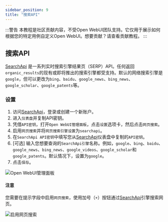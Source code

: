 ```yaml
---
sidebar_position: 9
title: "搜索API"
---
```


:::警告
本教程是社区贡献内容，不受Open WebUI团队支持。它仅用于展示如何根据您的特定用例自定义Open WebUI。想要贡献？请查看贡献教程。
:::

## 搜索API

[SearchApi](https://searchapi.io) 是一系列实时搜索引擎结果页（SERP）API。任何返回`organic_results`的现有或即将推出的搜索引擎都受支持。默认的网络搜索引擎是`google`，但可以更改为`bing`、`baidu`、`google_news`、`bing_news`、`google_scholar`、`google_patents`等。

### 设置

1. 访问[SearchApi](https://searchapi.io)，登录或创建一个新账户。
2. 进入`仪表盘`并复制API密钥。
3. 凭借`API密钥`，打开`Open WebUI管理面板`，点击`设置`选项卡，然后点击`网页搜索`。
4. 启用`网页搜索`并将`网页搜索引擎设置`为`searchapi`。
5. 在`SearchApi API密钥`中填写您从[SearchApi](https://www.searchapi.io/)仪表盘中复制的`API密钥`。
6. [可选] 输入您想要查询的`SearchApi引擎`名称。例如，`google`、`bing`、`baidu`、`google_news`、`bing_news`、`google_videos`、`google_scholar`和`google_patents`。默认情况下，设置为`google`。
7. 点击`保存`。

![Open WebUI管理面板](/images/tutorial_searchapi_search.png)

#### 注意

您需要在提示字段中启用`网页搜索`，使用加号（`+`）按钮通过[SearchApi](https://www.searchapi.io/)引擎搜索网页。

![启用网页搜索](/images/enable_web_search.png)
